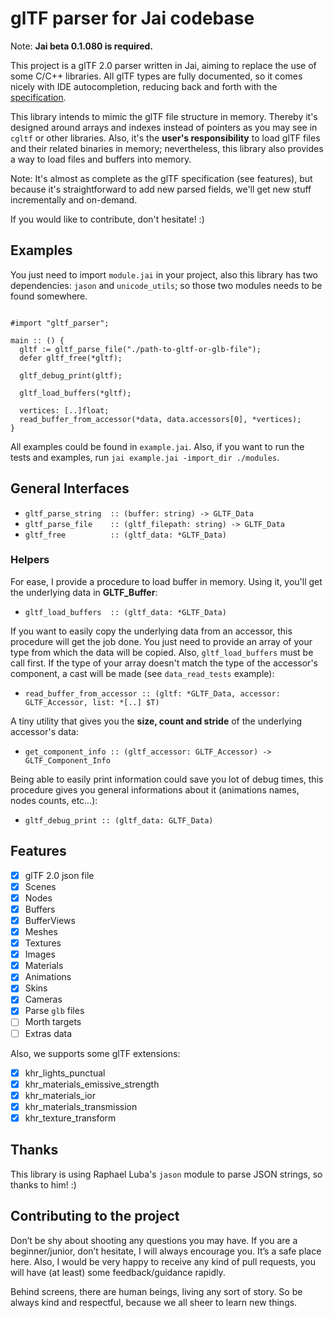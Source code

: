 # glTF parser for Jai codebase

Note: **Jai beta 0.1.080 is required.**

This project is a glTF 2.0 parser written in Jai, aiming to replace the use of some C/C++ libraries. All glTF types are fully documented, so it comes nicely with IDE autocompletion, reducing
back and forth with the [specification](https://www.khronos.org/registry/glTF/specs/2.0/glTF-2.0.html).

This library intends to mimic the glTF file structure in memory. Thereby it's designed around arrays and indexes instead of pointers as you may see in `cgltf` or other libraries. Also, it's the **user's responsibility** to load glTF files and their related binaries in memory; nevertheless, this library also provides a way to load files and buffers into memory.

Note: It's almost as complete as the glTF specification (see features), but because it's straightforward to add new parsed fields, we'll get new stuff incrementally and on-demand.

If you would like to contribute, don't hesitate! :)

## Examples

You just need to import `module.jai` in your project, also this library has two dependencies: `jason` and `unicode_utils`; so those two modules needs to be found somewhere.

```jai

#import "gltf_parser";

main :: () {
  gltf := gltf_parse_file("./path-to-gltf-or-glb-file");
  defer gltf_free(*gltf);

  gltf_debug_print(gltf);

  gltf_load_buffers(*gltf);

  vertices: [..]float;
  read_buffer_from_accessor(*data, data.accessors[0], *vertices);
}

```

All examples could be found in `example.jai`. Also, if you want to run the tests and examples, run `jai example.jai -import_dir ./modules`.

## General Interfaces

- `gltf_parse_string  :: (buffer: string) -> GLTF_Data`
- `gltf_parse_file    :: (gltf_filepath: string) -> GLTF_Data`
- `gltf_free          :: (gltf_data: *GLTF_Data)`

### Helpers

For ease, I provide a procedure to load buffer in memory. Using it, you'll get
the underlying data in **GLTF_Buffer**:

- `gltf_load_buffers  :: (gltf_data: *GLTF_Data)`

If you want to easily copy the underlying data from an accessor, this procedure
will get the job done. You just need to provide an array of your type from which
the data will be copied. Also, `gltf_load_buffers` must be call first.
If the type of your array doesn't match the type of the accessor's component,
a cast will be made (see `data_read_tests` example):

- `read_buffer_from_accessor :: (gltf: *GLTF_Data, accessor: GLTF_Accessor, list: *[..] $T)`

A tiny utility that gives you the **size, count and stride** of the underlying
accessor's data:

- `get_component_info :: (gltf_accessor: GLTF_Accessor) -> GLTF_Component_Info`

Being able to easily print information could save you lot of debug times,
this procedure gives you general informations about it (animations names,
nodes counts, etc...):

- `gltf_debug_print :: (gltf_data: GLTF_Data)`

## Features

- [x] glTF 2.0 json file
- [x] Scenes
- [x] Nodes
- [x] Buffers
- [x] BufferViews
- [x] Meshes
- [x] Textures
- [x] Images
- [x] Materials
- [x] Animations
- [x] Skins
- [x] Cameras
- [x] Parse `glb` files
- [ ] Morth targets
- [ ] Extras data

Also, we supports some glTF extensions:

- [x] khr_lights_punctual
- [x] khr_materials_emissive_strength
- [x] khr_materials_ior
- [x] khr_materials_transmission
- [x] khr_texture_transform

## Thanks

This library is using Raphael Luba's `jason` module to parse JSON strings, so thanks to him! :)

## Contributing to the project

Don’t be shy about shooting any questions you may have. If you are a beginner/junior, don’t hesitate, I will always encourage you. It’s a safe place here. Also, I would be very happy to receive any kind of pull requests, you will have (at least) some feedback/guidance rapidly.

Behind screens, there are human beings, living any sort of story. So be always kind and respectful, because we all sheer to learn new things.
